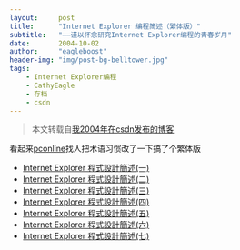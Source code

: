 ```yaml
---
layout:     post
title:      "Internet Explorer 编程简述（繁体版）" 
subtitle:   "——谨以怀念研究Internet Explorer编程的青春岁月"
date:       2004-10-02
author:     "eagleboost"
header-img: "img/post-bg-belltower.jpg"
tags:
    - Internet Explorer编程
    - CathyEagle
    - 存档
    - csdn
---
```


> 本文转载自[我2004年在csdn发布的博客](https://blog.csdn.net/CathyEagle/article/details/123412)

看起来[pconline](http://big5.pconline.com.cn)找人把术语习惯改了一下搞了个繁体版

+ [Internet Explorer 程式設計簡述(一)](http://big5.pconline.com.cn/b5/www.pconline.com.cn/pcedu/empolder/net/0409/457179.html)
+ [Internet Explorer 程式設計簡述(二)](http://big5.pconline.com.cn/b5/www.pconline.com.cn/pcedu/empolder/net/0409/458189.html)
+ [Internet Explorer 程式設計簡述(三)](http://big5.pconline.com.cn/b5/www.pconline.com.cn/pcedu/empolder/net/0409/459094.html)
+ [Internet Explorer 程式設計簡述(四)](http://big5.pconline.com.cn/b5/www.pconline.com.cn/pcedu/empolder/net/0409/461139.html)
+ [Internet Explorer 程式設計簡述(五)](http://big5.pconline.com.cn/b5/www.pconline.com.cn/pcedu/empolder/net/0409/461379.html)
+ [Internet Explorer 程式設計簡述(六)](http://big5.pconline.com.cn/b5/www.pconline.com.cn/pcedu/empolder/net/0409/463032.html)
+ [Internet Explorer 程式設計簡述(七)](http://big5.pconline.com.cn/b5/www.pconline.com.cn/pcedu/empolder/net/0409/464042.html)